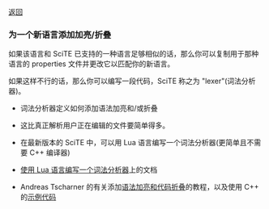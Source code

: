 
[返回](api_files.md)

### 为一个新语言添加加亮/折叠

如果该语言和 SciTE 已支持的一种语言足够相似的话，那么你可以复制用于那种语言的 properties 文件并更改它以匹配你的新语言。

如果这样不行的话，那么你可以编写一段代码，SciTE 称之为 "lexer"(词法分析器)。

* 词法分析器定义如何添加语法加亮和/或折叠

* 这比真正解析用户正在编辑的文件要简单得多。

* 在最新版本的 SciTE 中，可以用 Lua 语言编写一个词法分析器(更简单且不需要 C++ 编译器)

* [使用 Lua 语言编写一个词法分析器](https://www.scintilla.org/ScriptLexer.html)上的文档

* Andreas Tscharner 的有关添加[语法加亮和代码折叠](./files/api_files_new_lexer/newlexertutorial.pdf)的教程，以及使用 C++ 的[示例代码](./files/api_files_new_lexer/newlexertutorialcode.tar.bz2)

